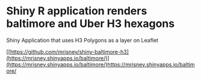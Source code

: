 # Shiny R application renders baltimore and Uber H3 hexagons
Shiny Application that uses H3 Polygons as a layer on Leaflet

[[https://github.com/mrisney/shiny-baltimore-h3](https://mrisney.shinyapps.io/baltimore/)](https://mrisney.shinyapps.io/baltimore/)https://mrisney.shinyapps.io/baltimore/


